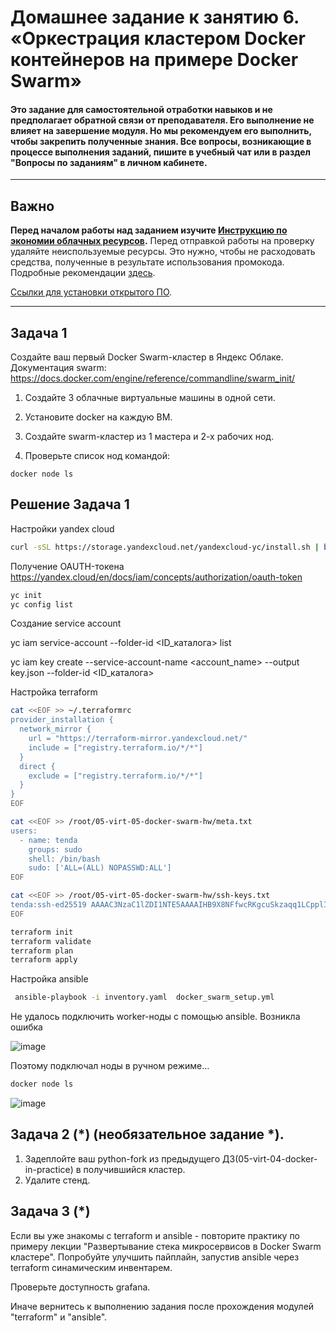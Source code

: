 # Домашнее задание к занятию 6. «Оркестрация кластером Docker контейнеров на примере Docker Swarm»

#### Это задание для самостоятельной отработки навыков и не предполагает обратной связи от преподавателя. Его выполнение не влияет на завершение модуля. Но мы рекомендуем его выполнить, чтобы закрепить полученные знания. Все вопросы, возникающие в процессе выполнения заданий, пишите в учебный чат или в раздел "Вопросы по заданиям" в личном кабинете.

---

## Важно

**Перед началом работы над заданием изучите [Инструкцию по экономии облачных ресурсов](https://github.com/netology-code/devops-materials/blob/master/cloudwork.MD).**
Перед отправкой работы на проверку удаляйте неиспользуемые ресурсы.
Это нужно, чтобы не расходовать средства, полученные в результате использования промокода.
Подробные рекомендации [здесь](https://github.com/netology-code/virt-homeworks/blob/virt-11/r/README.md).

[Ссылки для установки открытого ПО](https://github.com/netology-code/devops-materials/blob/master/README.md).

---

## Задача 1

Создайте ваш первый Docker Swarm-кластер в Яндекс Облаке.
Документация swarm: https://docs.docker.com/engine/reference/commandline/swarm_init/
1. Создайте 3 облачные виртуальные машины в одной сети.
2. Установите docker на каждую ВМ.
3. Создайте swarm-кластер из 1 мастера и 2-х рабочих нод.

4. Проверьте список нод командой:
```
docker node ls
```

## Решение Задача 1

Настройки yandex cloud

```bash
curl -sSL https://storage.yandexcloud.net/yandexcloud-yc/install.sh | bash
```
Получение  OAUTH-токена https://yandex.cloud/en/docs/iam/concepts/authorization/oauth-token

```bash
yc init
yc config list
```
Создание service account

yc iam service-account --folder-id <ID_каталога> list

yc iam key create --service-account-name <account_name> --output key.json --folder-id <ID_каталога>

Настройка terraform

```bash
cat <<EOF >> ~/.terraformrc
provider_installation {
  network_mirror {
    url = "https://terraform-mirror.yandexcloud.net/"
    include = ["registry.terraform.io/*/*"]
  }
  direct {
    exclude = ["registry.terraform.io/*/*"]
  }
}
EOF
```

```bash
cat <<EOF >> /root/05-virt-05-docker-swarm-hw/meta.txt
users:
  - name: tenda
    groups: sudo
    shell: /bin/bash
    sudo: ['ALL=(ALL) NOPASSWD:ALL']
EOF
```
```bash
cat <<EOF >> /root/05-virt-05-docker-swarm-hw/ssh-keys.txt
tenda:ssh-ed25519 AAAAC3NzaC1lZDI1NTE5AAAAIHB9X8NFfwcRKgcuSkzaqq1LCpplIhFsHNu54WnZhzAg tenda
EOF
```
```bash
terraform init
terraform validate
terraform plan
terraform apply
```

Настройка ansible

```bash
 ansible-playbook -i inventory.yaml  docker_swarm_setup.yml
```
Не удалось подключить worker-ноды с помощью ansible. Возникла ошибка

![image](https://github.com/user-attachments/assets/af3d06e8-861e-41ca-95d3-0a9306732c73)

Поэтому подключал ноды в ручном режиме...

```bash
docker node ls
```
![image](https://github.com/user-attachments/assets/abdc6451-e35e-4fcd-81a4-656cac50af12)


## Задача 2 (*) (необязательное задание *).
1.  Задеплойте ваш python-fork из предыдущего ДЗ(05-virt-04-docker-in-practice) в получившийся кластер.
2. Удалите стенд.


## Задача 3 (*)

Если вы уже знакомы с terraform и ansible  - повторите практику по примеру лекции "Развертывание стека микросервисов в Docker Swarm кластере". Попробуйте улучшить пайплайн, запустив ansible через terraform синамическим инвентарем.

Проверьте доступность grafana.

Иначе вернитесь к выполнению задания после прохождения модулей "terraform" и "ansible".

